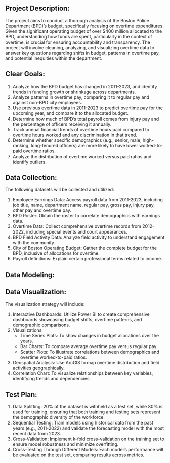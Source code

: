 ## **Project Description:**

The project aims to conduct a thorough analysis of the Boston Police Department (BPD)’s budget, specifically focusing on overtime expenditures. Given the significant operating budget of over $400 million allocated to the BPD, understanding how funds are spent, particularly in the context of overtime, is crucial for ensuring accountability and transparency. The project will involve cleaning, analyzing, and visualizing overtime data to answer key questions regarding shifts in budget, patterns in overtime pay, and potential inequities within the department.


## **Clear Goals:**



1. Analyze how the BPD budget has changed in 2011-2023, and identify trends in funding growth or shrinkage across departments.
2. Analyze patterns in overtime pay, comparing it to regular pay and against non-BPD city employees.
3. Use previous overtime data in 2011-2023 to predict overtime pay for the upcoming year, and compare it to the allocated budget.
4. Determine how much of BPD’s total payroll comes from injury pay and the percentage of officers receiving it annually.
5. Track annual financial trends of overtime hours paid compared to overtime hours worked and any discrimination in that trend.
6. Determine whether specific demographics (e.g., senior, male, high-ranking, long-tenured officers) are more likely to have lower worked-to-paid overtime ratios.
7. Analyze the distribution of overtime worked versus paid ratios and identify outliers.


## **Data Collection:**

The following datasets will be collected and utilized:



1. Employee Earnings Data: Access payroll data from 2011-2023, including job title, name, department name, regular pay, gross pay, injury pay, other pay and overtime pay.
2. BPD Roster: Obtain the roster to correlate demographics with earnings data.
3. Overtime Data: Collect comprehensive overtime records from 2012-2022, including special events and court appearances.
4. BPD Field Activity Data: Analyze field activity to understand engagement with the community.
5. City of Boston Operating Budget: Gather the complete budget for the BPD, inclusive of allocations for overtime.
6. Payroll definitions:  Explain certain professional terms related to income.


## **Data Modeling:**


## **Data Visualization:**

The visualization strategy will include:



1. Interactive Dashboards: Utilize Power BI to create comprehensive dashboards showcasing budget shifts, overtime patterns, and demographic comparisons.
2. Visualizations:
    * Time Series Plots: To show changes in budget allocations over the years.
    * Bar Charts: To compare average overtime pay versus regular pay.
    * Scatter Plots: To illustrate correlations between demographics and overtime worked-to-paid ratios.
3. Geospatial Analysis: Use ArcGIS to map overtime distribution and field activities geographically.
4. Correlation Chart: To visualize relationships between key variables, identifying trends and dependencies.


## **Test Plan:**



1. Data Splitting: 20% of the dataset is withheld as a test set, while 80% is used for training, ensuring that both training and testing sets represent the demographic diversity of the workforce.
2. Sequential Testing: Train models using historical data from the past years (e.g., 2011-2022) and validate the forecasting model with the most recent data from 2023.
3. Cross-Validation: Implement k-fold cross-validation on the training set to ensure model robustness and minimize overfitting.
4. Cross-Testing Through Different Models: Each model’s performance will be evaluated on the test set, comparing results across metrics.